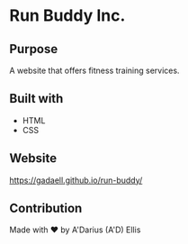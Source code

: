 # Run Buddy Inc.

## Purpose
A website that offers fitness training services.

## Built with
* HTML
* CSS

## Website
https://gadaell.github.io/run-buddy/

## Contribution
Made with ❤️ by A'Darius (A'D) Ellis
